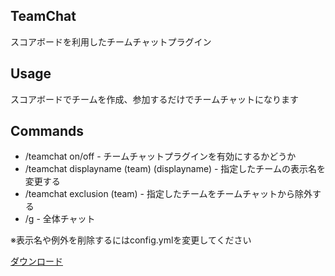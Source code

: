 ## TeamChat
スコアボードを利用したチームチャットプラグイン

## Usage

スコアボードでチームを作成、参加するだけでチームチャットになります

## Commands

- /teamchat on/off                          - チームチャットプラグインを有効にするかどうか
- /teamchat displayname (team) (displayname)  - 指定したチームの表示名を変更する
- /teamchat exclusion (team)                  - 指定したチームをチームチャットから除外する
- /g <message>                                - 全体チャット

※表示名や例外を削除するにはconfig.ymlを変更してください

[ダウンロード](https://github.com/mc-nekoneko/TeamChat/releases/latest/download/TeamChat.jar)

